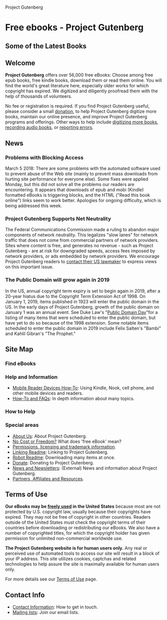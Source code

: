Project Gutenberg

# Free ebooks - Project Gutenberg

## Some of the Latest Books

## Welcome

**Project Gutenberg** offers over 56,000 free eBooks: Choose among free epub books, free kindle books, download them or read them online. You will find the world's great literature here, especially older works for which copyright has expired. We digitized and diligently proofread them with the help of thousands of volunteers.

No fee or registration is required. If you find Project Gutenberg useful, please consider a small [donation](https://www.gutenberg.org/wiki/Gutenberg:Project_Gutenberg_Needs_Your_Donation), to help Project Gutenberg digitize more books, maintain our online presence, and improve Project Gutenberg programs and offerings. Other ways to help include [digitizing more books](https://www.pgdp.net/), [recording audio books](https://librivox.org/), or [reporting errors](https://www.gutenberg.org/wiki/Gutenberg:Contact_Information#Electronic_Mail).

## News

### Problems with Blocking Access

March 5 2018: There are some problems with the automated software used to prevent abuse of the Web site (mainly to prevent mass downloads from hurting site performance for everyone else). Some fixes were applied Monday, but this did not solve all the problems our readers are encountering. It appears that downloads of epub and mobi (Kindle) formatted eBooks is triggering blocks, and the HTML ("Read this book online") links seem to work better. Apologies for ongoing difficulty, which is being addressed this week.

### Project Gutenberg Supports Net Neutrality

The Federal Communications Commission made a ruling to abandon major components of network neutrality. This legalizes "slow lanes" for network traffic that does not come from commercial partners of network providers. Sites where content is free, and generates no revenue - such as Project Gutenberg - are at risk for downgraded speeds, access fees imposed by network providers, or ads embedded by network providers. We encourage Project Gutenberg readers to [contact their US lawmaker](https://www.usa.gov/elected-officials) to express views on this important issue.

### The Public Domain will grow again in 2019

In the US, annual copyright term expiry is set to begin again in 2019, after a 20-year hiatus due to the Copyright Term Extension Act of 1998. On January 1, 2019, items published in 1923 will enter the public domain in the US. In the early days of Project Gutenberg, growth of the public domain on January 1 was an annual event. See Duke Law's "[Public Domain Day](https://law.duke.edu/cspd/publicdomainday)"for a listing of many items that were scheduled to enter the public domain, but have yet to do so because of the 1998 extension. Some notable items scheduled to enter the public domain in 2019 include Felix Salten's "Bambi" and Kahlil Gibran's "The Prophet."

## Site Map

### Find eBooks

### Help and Information

- [Mobile Reader Devices How-To](https://www.gutenberg.org/wiki/Gutenberg:MobileReader_Devices_How-To): Using Kindle, Nook, cell phone, and other mobile devices and readers.
- [How-To and FAQs](https://www.gutenberg.org/wiki/Category:How-To): In depth information about many topics.

### How to Help

### Special areas

- [About Us](https://www.gutenberg.org/wiki/Gutenberg:About): About Project Gutenberg.
- [No Cost or Freedom?](https://www.gutenberg.org/wiki/Gutenberg:No_Cost_or_Freedom%3F) What does 'free eBook' mean?
- [Permissions, licensing and trademark information](https://www.gutenberg.org/wiki/Gutenberg:Permission_How-To).
- [Linking Readme](https://www.gutenberg.org/wiki/Gutenberg:Information_About_Linking_to_our_Pages): Linking to Project Gutenberg.
- [Robot Readme](https://www.gutenberg.org/wiki/Gutenberg:Information_About_Robot_Access_to_our_Pages): Downloading many items at once.
- [Donate](https://www.gutenberg.org/wiki/Gutenberg:Project_Gutenberg_Needs_Your_Donation): Donating to Project Gutenberg.
- [News and Newsletters](http://www.gutenbergnews.org/): (External) News and information about Project Gutenberg.
- [Partners, Affiliates and Resources](https://www.gutenberg.org/wiki/Gutenberg:Partners,_Affiliates_and_Resources).

## Terms of Use

**Our eBooks may be [freely used](https://www.gutenberg.org/wiki/Gutenberg:No_Cost_or_Freedom%3F) in the United States** because most are not protected by U.S. copyright law, usually because their copyrights have expired. They may not be free of copyright in other countries. Readers outside of the United States must check the copyright terms of their countries before downloading or redistributing our eBooks. We also have a number of copyrighted titles, for which the copyright holder has given permission for unlimited non-commercial worldwide use.

**The Project Gutenberg website is for human users only.** Any real or perceived use of automated tools to access our site will result in a block of your IP address. This site utilizes cookies, captchas and related technologies to help assure the site is maximally available for human users only.

For more details see our [Terms of Use](https://www.gutenberg.org/wiki/Gutenberg:Terms_of_Use) page.

## Contact Info

- [Contact Information](https://www.gutenberg.org/wiki/Gutenberg:Contact_Information): How to get in touch.
- [Mailing lists](https://www.gutenberg.org/wiki/Gutenberg:Subscribe_How-To): Join our email lists.